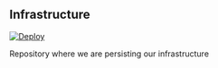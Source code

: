 Infrastructure
------------------------------------
[![Deploy](https://github.com/Luz-del-Alba/infrastructure/actions/workflows/deploy.yml/badge.svg?branch=master)](https://github.com/Luz-del-Alba/infrastructure/actions/workflows/deploy.yml)

Repository where we are persisting our infrastructure
